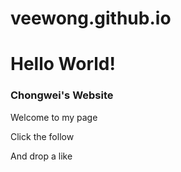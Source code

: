 # veewong.github.io
<!DOCTYPE html>
<html>
    <head>
        <link rel="stylesheet" href="CSS/Style.css">
    </head>
<body>
    <h1>Hello World!</h1>
    <h3>Chongwei's Website</h3>
    <p id="Welcome">Welcome to my page</p>
    <p id="Second">Click the follow</p>
    <p id="Third">And drop a like</p>
</body>
</html>
